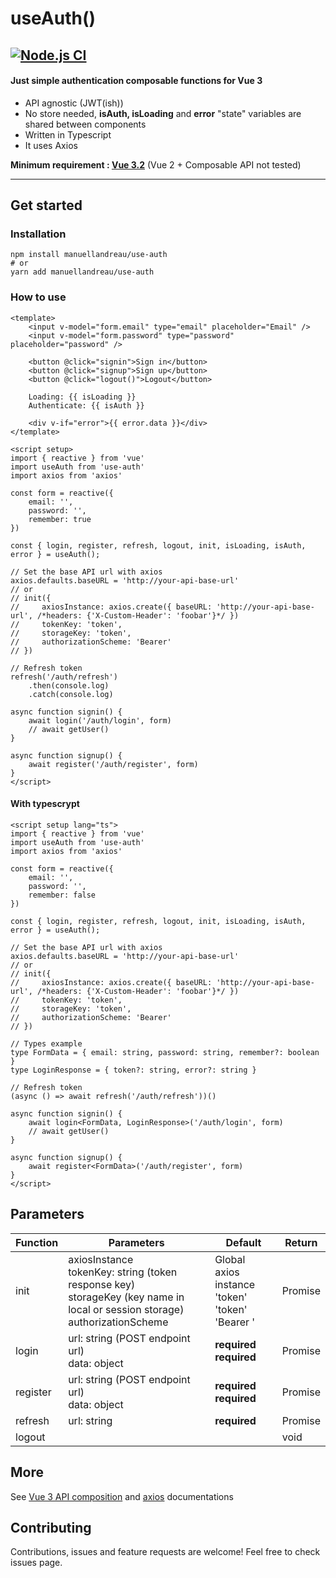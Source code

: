 # useAuth()
[![Node.js CI](https://github.com/manuelLandreau/use-auth/actions/workflows/test.yml/badge.svg)](https://github.com/manuelLandreau/use-auth/actions/workflows/test.yml)
---
#### Just simple authentication **composable** functions for Vue 3

- API agnostic (JWT(ish))
- No store needed, **isAuth, isLoading** and **error** "state" variables are shared between components
- Written in Typescript
- It uses Axios

**Minimum requirement : [Vue 3.2](https://v3.vuejs.org/guide/introduction.html)** (Vue 2 + Composable API not tested)

---
## Get started
### Installation
```
npm install manuellandreau/use-auth
# or
yarn add manuellandreau/use-auth
```
### How to use

```vue
<template>
    <input v-model="form.email" type="email" placeholder="Email" />
    <input v-model="form.password" type="password" placeholder="password" />

    <button @click="signin">Sign in</button>
    <button @click="signup">Sign up</button>
    <button @click="logout()">Logout</button>

    Loading: {{ isLoading }}
    Authenticate: {{ isAuth }}

    <div v-if="error">{{ error.data }}</div>
</template>

<script setup>
import { reactive } from 'vue'
import useAuth from 'use-auth'
import axios from 'axios'

const form = reactive({
    email: '',
    password: '',
    remember: true
})

const { login, register, refresh, logout, init, isLoading, isAuth, error } = useAuth();

// Set the base API url with axios
axios.defaults.baseURL = 'http://your-api-base-url'
// or
// init({
//     axiosInstance: axios.create({ baseURL: 'http://your-api-base-url', /*headers: {'X-Custom-Header': 'foobar'}*/ })
//     tokenKey: 'token',
//     storageKey: 'token',
//     authorizationScheme: 'Bearer'
// })

// Refresh token
refresh('/auth/refresh')
    .then(console.log)
    .catch(console.log)

async function signin() {
    await login('/auth/login', form)
    // await getUser()
}

async function signup() {
    await register('/auth/register', form)
}
</script>
```

#### With typescrypt
```vue
<script setup lang="ts">
import { reactive } from 'vue'
import useAuth from 'use-auth'
import axios from 'axios'

const form = reactive({
    email: '',
    password: '',
    remember: false
})

const { login, register, refresh, logout, init, isLoading, isAuth, error } = useAuth();

// Set the base API url with axios
axios.defaults.baseURL = 'http://your-api-base-url'
// or
// init({
//     axiosInstance: axios.create({ baseURL: 'http://your-api-base-url', /*headers: {'X-Custom-Header': 'foobar'}*/ })
//     tokenKey: 'token',
//     storageKey: 'token',
//     authorizationScheme: 'Bearer'
// })

// Types example
type FormData = { email: string, password: string, remember?: boolean }
type LoginResponse = { token?: string, error?: string }

// Refresh token
(async () => await refresh('/auth/refresh'))()

async function signin() {
    await login<FormData, LoginResponse>('/auth/login', form)
    // await getUser()
}

async function signup() {
    await register<FormData>('/auth/register', form)
}
</script>
```

## Parameters
| Function | Parameters                                                                                                                            | Default                                                     | Return                  |
|----------|---------------------------------------------------------------------------------------------------------------------------------------|-------------------------------------------------------------|-------------------------|
| init     | axiosInstance<br/>tokenKey: string (token response key)<br/>storageKey (key name in local or session storage)<br/>authorizationScheme | Global axios instance<br/>'token'<br/>'token'<br/>'Bearer ' | Promise<AxiosResponse>  |
| login    | url: string (POST endpoint url)<br/>data: object                                                                                      | **required**<br/>**required**                               | Promise<AxiosResponse>  |
| register | url: string (POST endpoint url)<br/>data: object                                                                                      | **required**<br/>**required**                               | Promise<AxiosResponse>  |
| refresh  | url: string                                                                                                                           | **required**                                                | Promise<AxiosResponse>  |
| logout   |                                                                                                                                       |                                                             | void                    |

## More 

See [Vue 3 API composition](https://v3.vuejs.org/guide/composition-api-introduction.html) and [axios](https://axios-http.com/docs/intro) documentations

## Contributing

Contributions, issues and feature requests are welcome!
Feel free to check issues page.

